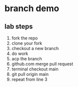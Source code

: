 # branch demo


## lab steps

1. fork the repo
2. clone your fork
3. checkout a new branch
4. do work
5. acp the branch
6. github.com merge pull request
7. terminal checkout main
8. git pull origin main
9. repeat from line 3